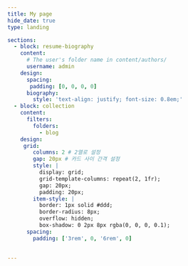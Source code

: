 ```yaml
---
title: My page
hide_date: true
type: landing

sections:
  - block: resume-biography
    content:
      # The user's folder name in content/authors/
      username: admin
    design:
      spacing:
       padding: [0, 0, 0, 0]
      biography:
        style: 'text-align: justify; font-size: 0.8em;'
  - block: collection
    content:
      filters:
        folders:
          - blog
    design:
     grid:
        columns: 2 # 2열로 설정
        gap: 20px # 카드 사이 간격 설정
        style: |
          display: grid;
          grid-template-columns: repeat(2, 1fr);
          gap: 20px;
          padding: 20px;
        item-style: |
          border: 1px solid #ddd;
          border-radius: 8px;
          overflow: hidden;
          box-shadow: 0 2px 8px rgba(0, 0, 0, 0.1);
      spacing:
        padding: ['3rem', 0, '6rem', 0]
     

---
```

